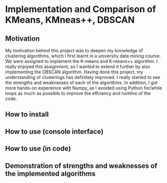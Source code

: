 # Implementation and Comparison of KMeans, KMneas++, DBSCAN

## Motivation
My motivation behind this project was to deepen my knowledge of clustering algorithms, which I first learnt in a university data mining course. We were assigned to implement the K-means and K-means++ algorithm. I really enjoyed this assignment, so I wanted to extend it further by also implementing the DBSCAN algorithm. 
Having done this project, my understanding of clusterings has definitely improved. I really started to see the strengths and weaknesses of each of the algorithms. In addition, I got more hands-on expereince with Numpy, as I avoided using Python for/while loops as much as possible to improve the effciency and runtime of the code. 
## How to install 

## How to use (console interface)

## How to use (in code)

## Demonstration of strengths and weaknesses of the implemented algorithms
